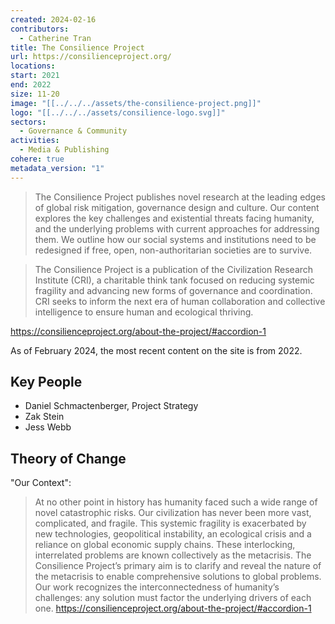 ```yaml
---
created: 2024-02-16
contributors:
  - Catherine Tran
title: The Consilience Project
url: https://consilienceproject.org/
locations: 
start: 2021
end: 2022
size: 11-20
image: "[[../../../assets/the-consilience-project.png]]"
logo: "[[../../../assets/consilience-logo.svg]]"
sectors:
  - Governance & Community
activities:
  - Media & Publishing
cohere: true
metadata_version: "1"
---
```

>The Consilience Project publishes novel research at the leading edges of global risk mitigation, governance design and culture. Our content explores the key challenges and existential threats facing humanity, and the underlying problems with current approaches for addressing them. We outline how our social systems and institutions need to be redesigned if free, open, non-authoritarian societies are to survive.

>The Consilience Project is a publication of the Civilization Research Institute (CRI), a charitable think tank focused on reducing systemic fragility and advancing new forms of governance and coordination. CRI seeks to inform the next era of human collaboration and collective intelligence to ensure human and ecological thriving.

https://consilienceproject.org/about-the-project/#accordion-1

As of February 2024, the most recent content on the site is from 2022. 

## Key People

- Daniel Schmactenberger, Project Strategy
- Zak Stein
- Jess Webb

## Theory of Change

"Our Context":
>At no other point in history has humanity faced such a wide range of novel catastrophic risks. Our civilization has never been more vast, complicated, and fragile. This systemic fragility is exacerbated by new technologies, geopolitical instability, an ecological crisis and a reliance on global economic supply chains. These interlocking, interrelated problems are known collectively as the metacrisis. The Consilience Project’s primary aim is to clarify and reveal the nature of the metacrisis to enable comprehensive solutions to global problems. Our work recognizes the interconnectedness of humanity’s challenges: any solution must factor the underlying drivers of each one.
https://consilienceproject.org/about-the-project/#accordion-1












